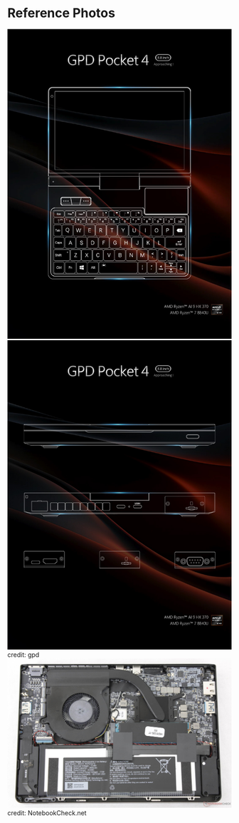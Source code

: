 # Reference Photos
<img src="Promo_open.png"/>
<img src="Promo_sides.png"/>
<br>
credit: gpd
<br>
<img src="Inside.jpg"/>
<br>
credit: NotebookCheck.net

